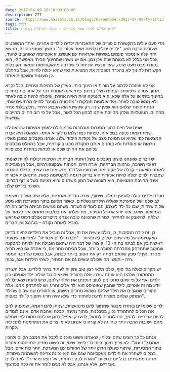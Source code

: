 ```yaml
---
date: 2017-04-09 16:10:00+03:00
description: ???
source: https://www.haaretz.co.il/blogs/karenhaber/2017-04-09/ty-article/0000017f-f89a-d460-afff-fbfedf430000
tags: דעות
title: ילדים יכולים להיות מאוד אכזריים - טענה המייצרת מציאות
---
```


מדי פעם עולים בתקשורת סיפורים של התאכזרות ילדים לילדים אחרים, ואחד המשפטים שעולים הרבה הוא, "ילדים יכולים להיות מאוד אכזריים". במשך שנותי כהורה, הנושא הזה עלה אינספור פעמים בשיחות אקראיות עם אנשים. זו אקסיומה שאוהבים להגיד, אבל אני בכלל לא בטוחה שזה אכן נכון. אם יש משהו שהחינוך הביתי מאפשר לי, הוא נקודת מבט מעט שונה, שעד עכשיו הוכיחה לי שהרבה מהאקסיומות המאוד מקובלות הקשורות לחינוך לא בהכרח תופסות את המציאות כפי שהיא יכולה להיות, אבל בהחלט כן מעגנות ומשקפות אותה. 

אני לא אוהבת לכתוב על הורות או חינוך ביתי. בעידן של תמיכות וגינויים, הכל נקרא מתוך עמדה שיפוטית. הבחירה שלי בחינוך ביתי אינה אומרת דבר על אחרים הבוחרים בחינוך ביתי או על אלה שלא. היא מעניקה זווית ראייה אחרת, שיכולה להיות טובה לאחד ולא ממש טובה לאחר. אידיאולוגיות חובקות ו"מתכונים נכונים" לחיים מרתיעים אותי, הנחת היסוד שלהם הוא שאין שינוי. רק שהשינוי הוא הקבוע היחיד, חלק בלתי נפרד מהחיים. הטוטליות שלהן מחייבת אותנו לבחון הכל לאורן, אבל על פי רוב החיים מחייבים גמישות.

שנים של חיים בתוך מסגרות מוכתבות גורמים לנו לאמץ אמיתות שנראה לנו שמיתרגמות נכונה במציאות, לפחות כמו שלמדנו לקרוא אותה. השאלה היא אם זו המציאות כפי שהיא או תמונת מצב של נקודות היסוד שלנו. אנחנו מקבלים כמובן מאליו נורמות או מוסדות ולא בוחנים אותם מנקודת מבט ביקורתית, אבל בהחלט מבססים עליהם את החיים שלנו או לפחות בחירות ספציפיות. 

יש דברים שאנחנו פשוט מקבלים בשל התניה חברתית. הסיבות יכולות להיות שונות: דפוסי חשיבה, נורמות חברתיות, אורח חיים, הנוחות שבקונפורמיזם, אבל הן מובילות לאותה תוצאה – קבלה של אקסיומות שבסופו של דבר מגשימות את עצמן. קבלת ההנחה שחברת ילדים יכולה להיות אכזרית היא בדיוק דוגמה לאקסיומה כזאת. התנהלות אכזרית אינה מחויבת המציאות, היא תוצאה של המון משתנים והיא מגיעה בשל צירוף דברים. השינוי בידיים שלנו.

חברת ילדים יכולה להפגין חמלה, שיתוף, עזרה הדדית ואחריות, אלא שזה מצריך תשומת לב שלנו ושל המערכת שאליה הילדים נשלחים. כאשר מסעם בתוך המערכת הוא מסע של הישרדות, שבו כל ילד לעצמו, הם לומדים לשרוד. כשהם מגיעים הביתה ולרוב ההורה המזועזע, שאגב אינו יודע את כל הסיפור, מיד מלמד את בנו/בתו מחמלו איך לעמוד על שלו/ה, להיאבק או להחזיר, למרות שהכוונה טובה אנחנו מייצרים אצלם דפוס שמראש מוביל לאותה נקודה – בג'ונגל אין חברים.

כן, זה כורח הנסיבות, כן, כולם עושים את זה, אבל זה מוביל את הילדים להיות בדיוק האקסיומה של מה שהם יכולים לא להיות – "חברת ילדים אכזרית". לאחרונה שמעתי דו-שיח בין אם לבתה בת ה- 10. קיצורו של דבר היה שהאם הובילה את ילדתה למסקנה שמוטב שתתרחק מחברתה הטובה ביותר, שכל הכיתה מחרימה, כי אחרת גם היא תהיה מנודה. אין לי ספק שהאם רצתה רק את הטוב ביותר לבתה, אבל בסופו של דבר המסר היה – תעשי מה שכולם עושים גם אם המחיר, לשתי הילדות אגב, גבוה.

יש מקרים כאלה בלי סוף, כולם מלאי רצון טוב ותקווה לעתיד בהיר לילדינו, אבל השורה התחתונה שלהם היא אותה שורה. אלה ההורים שיוצאים נגד שילוב ילד אוטיסט בגן ילדים ואף על פי שהם מתכוונים לטוב הופכים את הילד שלהם, שיש להניח שאפילו לא יודע מה זה אוטיזם, לילד שמבין שאוטיסט הוא ילד אלים וחריג ויש להתרחק ממנו. אלה ההורים שמגבים את הילד שלהם כשהוא מחרים מישהו, או ההורים שחושבים שהילד המתוק שלהם מוכרח לדעת להחזיר כדי שלא יהיה חריג ויהפוך ל"ילד כאפות".

ילדים שלומדים בעזרת מבוגר שמתווך להם סיטואציות, שנותן להם דוגמה, שמעניק להם את הכלים להתמודד נכון, בסבלנות, מתוך נתינה, קבלה ואהבת אדם, אינם לומדים להיות אכזריים. להפך, הם לומדים לחמול, להעניק ואפילו להגן או לתת חסות למי שחלש מהם ויש בזה הרבה יותר כוח. זה לא קורה כי אנחנו לא מייצרים את ההזדמנות לתת לזה לקרות.

אנחנו כל כך רוצים שהם יצליחו, שאנחנו פשוט מוכנים לקבל את המצב הקיים ולהכין אותם ל"ג'ונגל". לא צריך חינוך ביתי כדי לייצר שינוי, זה פשוט מחייב התייחסות אחרת בתוך המסגרות, שיתוף פעולה הדוק יותר של ההורים עם המערכת, יותר כוח אדם. אבל במקום לשחרר את הילדים מאקסיומה שגם אם היא נכונה צריכה להשתנות מיסודה, אנחנו ממשיכים בכל יום במצוות "והגדת לבנך: תחזיר, אל תצא פראייר". לא הילדים אכזריים, אלא אנחנו, אבל לא נעים לומר את זה ככה בפרצוף.